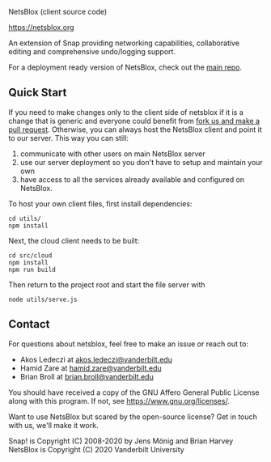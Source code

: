 
NetsBlox (client source code)

https://netsblox.org

An extension of Snap providing networking capabilities, collaborative editing and comprehensive undo/logging support.

For a deployment ready version of NetsBlox, check out the [main repo](https://github.com/netsblox/netsblox).

## Quick Start
If you need to make changes only to the client side of netsblox if it is a change that is generic and everyone could benefit from [fork us and make a pull request](https://github.com/NetsBlox/Snap--Build-Your-Own-Blocks/pulls).
Otherwise, you can always host the NetsBlox client and point it to our server. This way you can still:
1. communicate with other users on main NetsBlox server
2. use our server deployment so you don't have to setup and maintain your own
3. have access to all the services already available and configured on NetsBlox.

To host your own client files, first install dependencies:
```
cd utils/  
npm install
```
Next, the cloud client needs to be built:
```
cd src/cloud
npm install
npm run build
```

Then return to the project root and start the file server with
```
node utils/serve.js
```

## Contact
For questions about netsblox, feel free to make an issue or reach out to:
- Akos Ledeczi at akos.ledeczi@vanderbilt.edu
- Hamid Zare at hamid.zare@vanderbilt.edu
- Brian Broll at brian.broll@vanderbilt.edu

You should have received a copy of the GNU Affero General Public License
along with this program. If not, see <https://www.gnu.org/licenses/>.

Want to use NetsBlox but scared by the open-source license? Get in touch with us,
we'll make it work.

Snap! is Copyright (C) 2008-2020 by Jens Mönig and Brian Harvey
NetsBlox is Copyright (C) 2020 Vanderbilt University

